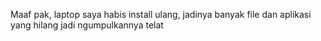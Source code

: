 Maaf pak, laptop saya habis install ulang, jadinya banyak file dan aplikasi yang hilang jadi ngumpulkannya telat